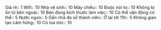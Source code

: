 Giá rẻ:: 1
Wifi:: 10
Nhà vệ sinh:: 10
Máy chiếu:: 10
Được nói to:: 10
Không bị ồn từ bên ngoài:: 10
Bàn đúng kích thước làm việc:: 10
Có thể vận động cơ thể:: 5
Nước ngon:: 5
Gần nhà đa số thành viên:: 
Ở lại tới 11h:: 5
Không gian tạo cảm hứng:: 10
Có loa mic:: 10
